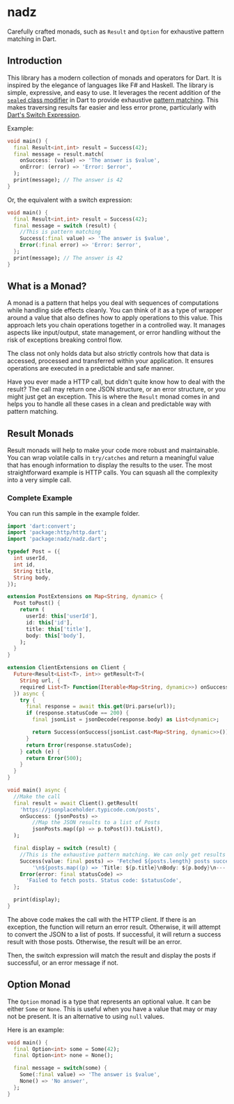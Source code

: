 # nadz

Carefully crafted monads, such as `Result` and `Option` for exhaustive pattern matching in Dart.

## Introduction
This library has a modern collection of monads and operators for Dart. It is inspired by the elegance of languages like F# and Haskell. The library is simple, expressive, and easy to use. It leverages the recent addition of the [`sealed` class modifier](https://dart.dev/language/class-modifiers#sealed) in Dart to provide exhaustive [pattern matching](https://dart.dev/language/patterns). This makes traversing results far easier and less error prone, particularly with [Dart's Switch Expression](https://www.christianfindlay.com/blog/dart-switch-expressions).

Example: 
```dart
void main() {
  final Result<int,int> result = Success(42);
  final message = result.match(
    onSuccess: (value) => 'The answer is $value',
    onError: (error) => 'Error: $error',
  );
  print(message); // The answer is 42
}
```

Or, the equivalent with a switch expression:

```dart
void main() {
  final Result<int,int> result = Success(42);
  final message = switch (result) {
    //This is pattern matching
    Success(:final value) => 'The answer is $value',
    Error(:final error) => 'Error: $error',
  };
  print(message); // The answer is 42
}
```

## What is a Monad?

A monad is a pattern that helps you deal with sequences of computations while handling side effects cleanly. You can think of it as a type of wrapper around a value that also defines how to apply operations to this value. This approach lets you chain operations together in a controlled way. It manages aspects like input/output, state management, or error handling without the risk of exceptions breaking control flow. 

The class not only holds data but also strictly controls how that data is accessed, processed and transferred within your application. It ensures operations are executed in a predictable and safe manner.

Have you ever made a HTTP call, but didn't quite know how to deal with the result? The call may return one JSON structure, or an error structure, or you might just get an exception. This is where the `Result` monad comes in and helps you to handle all these cases in a clean and predictable way with pattern matching.

## Result Monads

Result monads will help to make your code more robust and maintainable. You can wrap volatile calls in `try/catches` and return a meaningful value that has enough information to display the results to the user. The most straightforward example is HTTP calls. You can squash all the complexity into a very simple call.

### Complete Example

You can run this sample in the example folder.

```dart
import 'dart:convert';
import 'package:http/http.dart';
import 'package:nadz/nadz.dart';

typedef Post = ({
  int userId,
  int id,
  String title,
  String body,
});

extension PostExtensions on Map<String, dynamic> {
  Post toPost() {
    return (
      userId: this['userId'],
      id: this['id'],
      title: this['title'],
      body: this['body'],
    );
  }
}

extension ClientExtensions on Client {
  Future<Result<List<T>, int>> getResult<T>(
    String url, {
    required List<T> Function(Iterable<Map<String, dynamic>>) onSuccess,
  }) async {
    try {
      final response = await this.get(Uri.parse(url));
      if (response.statusCode == 200) {
        final jsonList = jsonDecode(response.body) as List<dynamic>;

        return Success(onSuccess(jsonList.cast<Map<String, dynamic>>()));
      }
      return Error(response.statusCode);
    } catch (e) {
      return Error(500);
    }
  }
}

void main() async {
  //Make the call
  final result = await Client().getResult(
    'https://jsonplaceholder.typicode.com/posts',
    onSuccess: (jsonPosts) =>
        //Map the JSON results to a list of Posts
        jsonPosts.map((p) => p.toPost()).toList(),
  );

  final display = switch (result) {
    //This is the exhaustive pattern matching. We can only get results of these types
    Success(value: final posts) => 'Fetched ${posts.length} posts successfully!'
        '\n${posts.map((p) => 'Title: ${p.title}\nBody: ${p.body}\n---').join('\n')}',
    Error(error: final statusCode) =>
      'Failed to fetch posts. Status code: $statusCode',
  };

  print(display);
}
```

The above code makes the call with the HTTP client. If there is an exception, the function will return an error result. Otherwise, it will attempt to convert the JSON to a list of posts. If successful, it will return a success result with those posts. Otherwise, the result will be an error.

Then, the switch expression will match the result and display the posts if successful, or an error message if not.

## Option Monad

The `Option` monad is a type that represents an optional value. It can be either `Some` or `None`. This is useful when you have a value that may or may not be present. It is an alternative to using `null` values.

Here is an example:

```dart
void main() {
  final Option<int> some = Some(42);
  final Option<int> none = None();

  final message = switch(some) {
    Some(:final value) => 'The answer is $value',
    None() => 'No answer',
  };
}
```